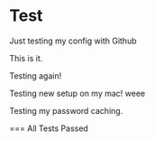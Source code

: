 Test
====

Just testing my config with Github

This is it.

Testing again!

Testing new setup on my mac! weee

Testing my password caching.

===
All Tests Passed